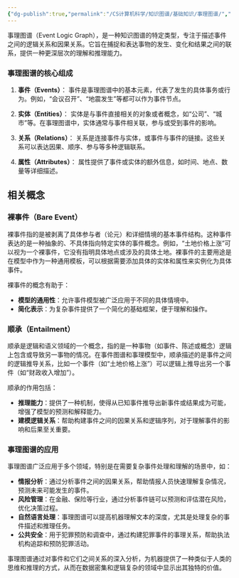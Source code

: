 ```yaml
---
{"dg-publish":true,"permalink":"/CS计算机科学/知识图谱/基础知识/事理图谱/","noteIcon":"","created":"2024-04-22T14:53:16.875+08:00","updated":"2024-04-24T00:28:37.000+08:00"}
---
```



事理图谱（Event Logic Graph），是一种知识图谱的特定类型，专注于描述事件之间的逻辑关系和因果关系。它旨在捕捉和表达事物的发生、变化和结果之间的联系，提供一种更深层次的理解和推理能力。

### 事理图谱的核心组成

1. **事件（Events）**：
   事件是事理图谱中的基本元素，代表了发生的具体事务或行为。例如，“会议召开”、“地震发生”等都可以作为事件节点。

2. **实体（Entities）**：
   实体是与事件直接相关的对象或者概念，如“公司”、“城市”等。在事理图谱中，实体通常与事件相关联，参与或受到事件的影响。

3. **关系（Relations）**：
   关系是连接事件与实体，或事件与事件的链接。这些关系可以表达因果、顺序、参与等多种逻辑联系。

4. **属性（Attributes）**：
   属性提供了事件或实体的额外信息，如时间、地点、数量等详细描述。


## 相关概念
### 裸事件（Bare Event）

裸事件指的是被剥离了具体参与者（论元）和详细情境的基本事件结构。这种事件表达的是一种抽象的、不具体指向特定实体的事件概念。例如，“土地价格上涨”可以视为一个裸事件，它没有指明具体地点或涉及的具体土地。裸事件的主要用途是在模型中作为一种通用模板，可以根据需要添加具体的实体和属性来实例化为具体事件。

裸事件的概念有助于：

- **模型的通用性**：允许事件模型被广泛应用于不同的具体情境中。
- **简化表示**：为复杂事件提供了一个简化的基础框架，便于理解和操作。

### 顺承（Entailment）

顺承是逻辑和语义领域的一个概念，指的是一种事物（如事件、陈述或概念）逻辑上包含或导致另一事物的情况。在事件图谱和事理模型中，顺承描述的是事件之间的逻辑推导关系，比如一个事件（如“土地价格上涨”）可以逻辑上推导出另一个事件（如“财政收入增加”）。

顺承的作用包括：

- **推理能力**：提供了一种机制，使得从已知事件推导出新事件或结果成为可能，增强了模型的预测和解释能力。
- **建模逻辑关系**：帮助构建事件之间的因果关系和逻辑序列，对于理解事件的影响和后果至关重要。


### 事理图谱的应用

事理图谱广泛应用于多个领域，特别是在需要复杂事件处理和理解的场景中，如：

- **情报分析**：通过分析事件之间的因果关系，帮助情报人员快速理解复杂情况，预测未来可能发生的事件。
- **风险管理**：在金融、保险等行业，通过分析事件链可以预测和评估潜在风险，优化决策过程。
- **自然语言处理**：事理图谱可以提高机器理解文本的深度，尤其是处理复杂的事件描述和推理任务。
- **公共安全**：用于犯罪预防和调查中，通过构建犯罪事件的事理关系，帮助执法机构追踪和预防犯罪活动。

事理图谱通过对事件和它们之间关系的深入分析，为机器提供了一种类似于人类的思维和推理的方式，从而在数据密集和逻辑复杂的领域中显示出其独特的价值。